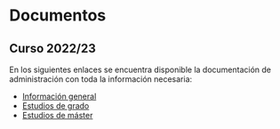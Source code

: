 # Documentos

## Curso 2022/23

En los siguientes enlaces se encuentra disponible la documentación de administración con toda la información necesaria:

- [Información 
general](https://udcgal.sharepoint.com/:f:/s/repositoriofic/EsTbL7N0HWVIpJ-77Ut_ffcBn42mV7lqJ6VEScHkpMYORQ?e=259Zad)
- [Estudios de 
grado](https://udcgal.sharepoint.com/:f:/s/repositoriofic/EqfFEpr9wohCpCHhQCZ6bowBhsAfmrluRTcg2DRD1Pr1SQ?e=FfcFdZ)
- [Estudios de 
máster](https://udcgal.sharepoint.com/:f:/s/repositoriofic/Eugba6yRt6xBjog-M5jIjt0B6oN2wcgsR4uhq1QlUTZGyA?e=DEgJi6)
